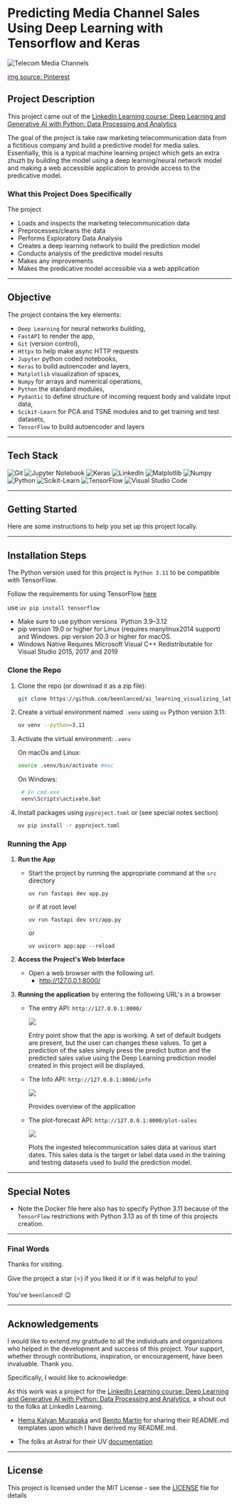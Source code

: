 # Predicting Media Channel Sales Using Deep Learning with Tensorflow and Keras

<p>
  <img alt="Telecom Media Channels" src="imgs/media_channels.jpeg"/>
</p>

[img source: Pinterest](https://www.pinterest.com/pin/mess-media--731131320746574258/)

## Project Description

This project came out of the [LinkedIn Learning course: Deep Learning and Generative AI with Python: Data Processing and Analytics](https://www.linkedin.com/learning/deep-learning-and-generative-ai-data-prep-analysis-and-visualization-with-python)

The goal of the project is take raw marketing telecommunication data from a fictitious company and build a predictive model for media sales. Essentially, this is a typical machine learning project which gets an extra zhuzh by building the model using a deep learning/neural network model and making a web accessible application to provide access to the predicative model.

### What this Project Does Specifically

The project

- Loads and inspects the marketing telecommunication data
- Preprocesses/cleans the data
- Performs Exploratory Data Analysis
- Creates a deep learning network to build the prediction model
- Conducts analysis of the predictive model results
- Makes any improvements
- Makes the predicative model accessible via a web application

---

## Objective

The project contains the key elements:

- `Deep Learning` for neural networks building,
- `FastAPI` to render the app,
- `Git` (version control),
- `Httpx` to help make async HTTP requests
- `Jupyter` python coded notebooks,
- `Keras` to build autoencoder and layers,
- `Matplotlib` visualization of spaces,
- `Numpy` for arrays and numerical operations,
- `Python` the standard modules,
- `Pydantic` to define structure of incoming request body and validate input data,
- `Scikit-Learn` for PCA and TSNE modules and to get training and test datasets,
- `TensorFlow` to build autoencoder and layers

---

## Tech Stack

![Git](https://img.shields.io/badge/git-%23F05033.svg?style=for-the-badge&logo=git&logoColor=white)
![Jupyter Notebook](https://img.shields.io/badge/jupyter-%23FA0F00.svg?style=for-the-badge&logo=jupyter&logoColor=white)
![Keras](https://img.shields.io/badge/Keras-FF0000?style=for-the-badge&logo=keras&logoColor=white)
![LinkedIn](https://img.shields.io/badge/LinkedIn-0077B5?style=for-the-badge&logo=linkedin&logoColor=white)
![Matplotlib](https://custom-icon-badges.demolab.com/badge/Matplotlib-71D291?logo=matplotlib&logoColor=fff)
![Numpy](https://img.shields.io/badge/Numpy-777BB4?style=for-the-badge&logo=numpy&logoColor=white)
![Python](https://img.shields.io/badge/python-3670A0?style=for-the-badge&logo=python&logoColor=ffdd54)
![Scikit-Learn](https://img.shields.io/badge/scikit_learn-F7931E?style=for-the-badge&logo=scikit-learn&logoColor=white)
![TensorFlow](https://img.shields.io/badge/TensorFlow-FF6F00?style=for-the-badge&logo=tensorflow&logoColor=white)
![Visual Studio Code](https://img.shields.io/badge/Visual%20Studio%20Code-0078d7.svg?style=for-the-badge&logo=visual-studio-code&logoColor=white)

---

## Getting Started

Here are some instructions to help you set up this project locally.

---

## Installation Steps

The Python version used for this project is `Python 3.11` to be compatible with TensorFlow.

Follow the requirements for using TensorFlow [here](https://www.tensorflow.org/install/pip#macos)

use `uv pip install tensorflow`

- Make sure to use python versions `Python 3.9–3.12
- pip version 19.0 or higher for Linux (requires manylinux2014 support) and Windows. pip version 20.3 or higher for macOS.
- Windows Native Requires Microsoft Visual C++ Redistributable for Visual Studio 2015, 2017 and 2019

### Clone the Repo

1. Clone the repo (or download it as a zip file):

   ```bash
   git clone https://github.com/beenlanced/ai_learning_visualizing_latent_spaces.git
   ```

2. Create a virtual environment named `.venv` using `uv` Python version 3.11:

   ```bash
   uv venv --python=3.11
   ```

3. Activate the virtual environment: `.venv`

   On macOs and Linux:

   ```bash
   source .venv/bin/activate #mac
   ```

   On Windows:

   ```bash
    # In cmd.exe
    venv\Scripts\activate.bat
   ```

4. Install packages using `pyproject.toml` or (see special notes section)

   ```bash
   uv pip install -r pyproject.toml
   ```

### Running the App

1. **Run the App**

   - Start the project by running the appropriate command at the `src` directory
     ```
     uv run fastapi dev app.py
     ```
     or if at root level
     ```
     uv run fastapi dev src/app.py
     ```
     or
     ```
     uv uvicorn app:app --reload
     ```

2. **Access the Project's Web Interface**

   - Open a web browser with the following url.
     - http://127.0.0.1:8000/

3. **Running the application** by entering the following URL's in a browser

   - The entry API: `http://127.0.0.1:8000/`
       <p>
           <img src="./imgs/entry_endpoint.png"/>
       </p>

     Entry point show that the app is working. A set of default budgets are present, but the user can changes these values. To get a prediction of the sales simply press the predict button and the predicted sales value using the Deep Learning prediction model created in this project will be displayed.

   - The Info API: `http://127.0.0.1:8000/info`
       <p>
           <img src="./imgs/info_endpoint.png"/>
       </p>

     Provides overview of the application

   - The plot-forecast API: `http://127.0.0.1:8000/plot-sales`

       <p>
           <img src="./imgs/plot_sales_endpoint.png"/>
       </p>

     Plots the ingested telecommunication sales data at various start dates. This sales data is the target or label data used in the training and testing datasets used to build the prediction model.

---

## Special Notes

- Note the Docker file here also has to specify Python 3.11 because of the `TensorFlow` restrictions with Python 3.13 as of th time of this projects creation.

---

### Final Words

Thanks for visiting.

Give the project a star (⭐) if you liked it or if it was helpful to you!

You've `beenlanced`! 😉

---

## Acknowledgements

I would like to extend my gratitude to all the individuals and organizations who helped in the development and success of this project. Your support, whether through contributions, inspiration, or encouragement, have been invaluable. Thank you.

Specifically, I would like to acknowledge:

As this work was a project for the [LinkedIn Learning course: Deep Learning and Generative AI with Python: Data Processing and Analytics](https://www.linkedin.com/learning/deep-learning-and-generative-ai-data-prep-analysis-and-visualization-with-python), a shout out to the folks at LinkedIn Learning.

- [Hema Kalyan Murapaka](https://www.linkedin.com/in/hemakalyan) and [Benito Martin](https://martindatasol.com/blog) for sharing their README.md templates upon which I have derived my README.md.

- The folks at Astral for their UV [documentation](https://docs.astral.sh/uv/)

---

## License

This project is licensed under the MIT License - see the [LICENSE](./LICENSE) file for details
